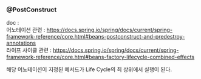### @PostConstruct 
doc :   
어노테이션 관련 :  https://docs.spring.io/spring/docs/current/spring-framework-reference/core.html#beans-postconstruct-and-predestroy-annotations  
라이프 사이클 관련 : https://docs.spring.io/spring/docs/current/spring-framework-reference/core.html#beans-factory-lifecycle-combined-effects

해당 어노테이션이 지정된 메서드가 Life Cycle의 최 상위에서 실행이 된다. 